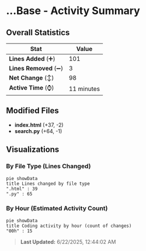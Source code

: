 # ...Base - Activity Summary 

## Overall Statistics

| Stat                   | Value                                                             |
| ---------------------- | ----------------------------------------------------------------- |
| **Lines Added** (➕)   | 101                                          |
| **Lines Removed** (➖) | 3                                        |
| **Net Change** (↕)    | 98                |
| **Active Time** (⌚)   | 11 minutes |


## Modified Files
- **index.html** (+37, -2)
- **search.py** (+64, -1)

## Visualizations

### By File Type (Lines Changed)

```mermaid
pie showData
title Lines changed by file type
".html" : 39
".py" : 65
```

### By Hour (Estimated Activity Count)

```mermaid
pie showData
title Coding activity by hour (count of changes)
"00h" : 15
```


> **Last Updated:** 6/22/2025, 12:44:02 AM